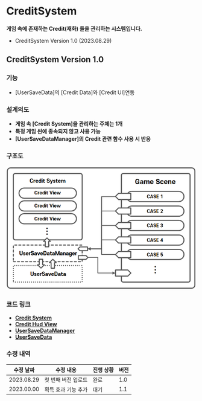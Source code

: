 # CreditSystem

**게임 속에 존재하는 Credit(재화) 들을 관리하는 시스템입니다.**

- CreditSystem Version 1.0 (2023.08.29)

## CreditSystem Version 1.0

### 기능

- [UserSaveData]의 [Credit Data]와 [Credit UI]연동

### 설계의도

- **게임 속 [Credit System]을 관리하는 주체는 1개**
- **특정 게임 씬에 종속되지 않고 사용 가능** 
- **[UserSaveDataManager]의 Credit 관련 함수 사용 시 반응**

### 구조도

<p align="center">
    <img src="CreditSystem/ImageGroup/Structure.png" alt="Structure" width="600">
</p>

### 코드 링크

  - **[Credit System](https://github.com/MinjunISAAC/CreditSystem/blob/main/CreditSystem/Assets/Utility/CreditSystem/Scripts/CreditSystem.cs)**
  - **[Credit Hud View](https://github.com/MinjunISAAC/CreditSystem/blob/main/CreditSystem/Assets/Utility/CreditSystem/Scripts/CreditHudView.cs)**
  - **[UserSaveDataManager](https://github.com/MinjunISAAC/CreditSystem/blob/main/CreditSystem/Assets/Utility/UserSaveData/Scripts/UserSaveDataManager.cs)**
  - **[UserSaveData](https://github.com/MinjunISAAC/CreditSystem/blob/main/CreditSystem/Assets/Utility/UserSaveData/Scripts/UserSaveData.cs)**

### 수정 내역

| 수정 날짜 | 수정 내용           | 진행 상황   | 버전 | 
|-----------|--------------------| ------------ | -----|
|2023.08.29 | 첫 번째 버전 업로드  | 완료         | 1.0  |
|2023.00.00 | 획득 효과 기능 추가  | 대기         | 1.1  |
